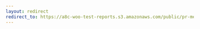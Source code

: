 ```yaml
---
layout: redirect
redirect_to: https://a8c-woo-test-reports.s3.amazonaws.com/public/pr-merge/44147/e2e/index.html
---
```

